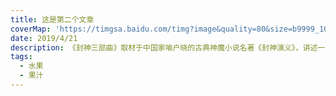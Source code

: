 ```yaml
---
title: 这是第二个文章
coverMap: 'https://timgsa.baidu.com/timg?image&quality=80&size=b9999_10000&sec=1569242028341&di=32cc0257ee0535ad6e58583ec2a7a92a&imgtype=0&src=http%3A%2F%2Fb-ssl.duitang.com%2Fuploads%2Fblog%2F201306%2F23%2F20130623172655_zrAmz.thumb.700_0.jpeg'
date: 2019/4/21
description: 《封神三部曲》取材于中国家喻户晓的古典神魔小说名著《封神演义》，讲述一场三千多年前人、仙、妖之间恢宏磅礴的神话战争。此次发布的角色海报延续《封神三部曲》一贯的美学风格，以寓意“阴阳”的黑白二色为基底，辅以古代“吉金”元素，为封神故事中核心角色揭开神秘面纱。据悉，于适和海亮两张全新面孔来自《封神三部曲》独创的封神演艺训练营，历经长达24周针对角色的严格训练，初次亮相已展露商周勇士气概。
tags:
  - 水果
  - 果汁
---
```


